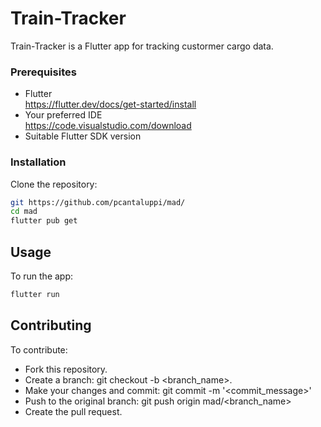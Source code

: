 # Train-Tracker

Train-Tracker is a Flutter app for tracking custormer cargo data.

### Prerequisites

- Flutter
  <br />https://flutter.dev/docs/get-started/install
- Your preferred IDE
  <br />https://code.visualstudio.com/download
- Suitable Flutter SDK version

### Installation

Clone the repository:

```sh
git https://github.com/pcantaluppi/mad/
cd mad
flutter pub get
```

## Usage

To run the app:

```sh
flutter run
```

## Contributing

To contribute:

- Fork this repository.
- Create a branch: git checkout -b <branch_name>.
- Make your changes and commit: git commit -m '<commit_message>'
- Push to the original branch: git push origin mad/<branch_name>
- Create the pull request.
